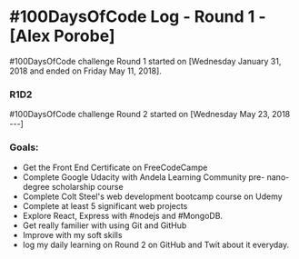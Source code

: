 # #100DaysOfCode Log - Round 1 - [Alex Porobe]

#100DaysOfCode challenge Round 1 started on [Wednesday January 31, 2018 and ended on Friday May 11, 2018].

### R1D2
#100DaysOfCode challenge Round 2 started on [Wednesday May 23,  2018 ---]

### Goals:
* Get the Front End Certificate on FreeCodeCampe
* Complete Google Udacity with Andela Learning Community pre- nano-degree scholarship course
* Complete Colt Steel's web development bootcamp course on Udemy
* Complete at least 5 significant web projects
* Explore React, Express with #nodejs and #MongoDB.
* Get really familier with using Git and GitHub
* Improve with my soft skills
* log my daily learning on Round 2 on GitHub and Twit about it everyday.
